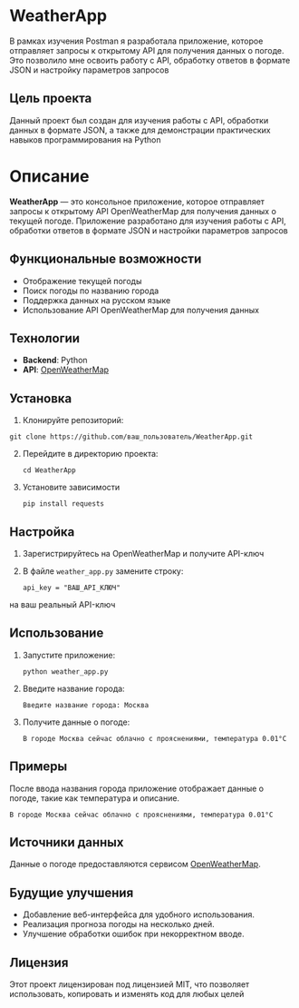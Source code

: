 # WeatherApp

В рамках изучения Postman я разработала приложение, которое отправляет запросы к открытому API для получения данных о погоде. Это позволило мне освоить работу с API, обработку ответов в формате JSON и настройку параметров запросов

## Цель проекта

Данный проект был создан для изучения работы с API, обработки данных в формате JSON, а также для демонстрации практических навыков программирования на Python

# Описание

**WeatherApp** — это консольное приложение, которое отправляет запросы к открытому API OpenWeatherMap для получения данных о текущей погоде. Приложение разработано для изучения работы с API, обработки ответов в формате JSON и настройки параметров запросов

## Функциональные возможности

- Отображение текущей погоды
- Поиск погоды по названию города
- Поддержка данных на русском языке
- Использование API OpenWeatherMap для получения данных

## Технологии

- **Backend**: Python
- **API**: [OpenWeatherMap](https://openweathermap.org/api)

## Установка

1. Клонируйте репозиторий:

  `git clone https://github.com/ваш_пользователь/WeatherApp.git`

2. Перейдите в директорию проекта:

   `cd WeatherApp`

3. Установите зависимости

   `pip install requests`
   

## Настройка

1. Зарегистрируйтесь на OpenWeatherMap и получите API-ключ

2. В файле `weather_app.py` замените строку:

   `api_key = "ВАШ_API_КЛЮЧ"`

на ваш реальный API-ключ

## Использование

1. Запустите приложение:

   `python weather_app.py`

2. Введите название города:

   `Введите название города: Москва`

3. Получите данные о погоде:

   `В городе Москва сейчас облачно с прояснениями, температура 0.01°C`
   

## Примеры

После ввода названия города приложение отображает данные о погоде, такие как температура и описание.

   `В городе Москва сейчас облачно с прояснениями, температура 0.01°C`

## Источники данных

Данные о погоде предоставляются сервисом [OpenWeatherMap](https://openweathermap.org/).

## Будущие улучшения
- Добавление веб-интерфейса для удобного использования.
- Реализация прогноза погоды на несколько дней.
- Улучшение обработки ошибок при некорректном вводе.

## Лицензия
Этот проект лицензирован под лицензией MIT, что позволяет использовать, копировать и изменять код для любых целей


